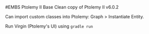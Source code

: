 #EMBS Ptolemy II Base 
Clean copy of Ptolemy II v6.0.2

Can import custom classes into Ptolemy: Graph > Instantiate Entity.

Run Virgin (Ptolemy's UI) using `gradle run`
